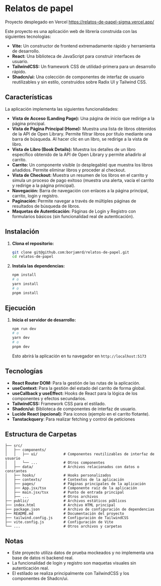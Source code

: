 # Relatos de papel

Proyecto desplegado en Vercel
https://relatos-de-papel-sigma.vercel.app/

Este proyecto es una aplicación web de librería construida con las siguientes tecnologías:

- **Vite:** Un constructor de frontend extremadamente rápido y herramienta de desarrollo.
- **React:** Una biblioteca de JavaScript para construir interfaces de usuario.
- **TailwindCSS:** Un framework CSS de utilidad-primera para un desarrollo rápido.
- **Shadcn/ui:** Una colección de componentes de interfaz de usuario reutilizables y sin estilo, construidos sobre Radix UI y Tailwind CSS.

## Características

La aplicación implementa las siguientes funcionalidades:

- **Vista de Acceso (Landing Page):** Una página de inicio que redirige a la página principal.
- **Vista de Página Principal (Home):** Muestra una lista de libros obtenidos de la API de Open Library. Permite filtrar libros por título mediante una barra de búsqueda. Al hacer clic en un libro, se redirige a la vista de libro.
- **Vista de Libro (Book Details):** Muestra los detalles de un libro específico obtenido de la API de Open Library y permite añadirlo al carrito.
- **Carrito:** Un componente visible (o desplegable) que muestra los libros añadidos. Permite eliminar libros y proceder al checkout.
- **Vista de Checkout:** Muestra un resumen de los libros en el carrito y simula un proceso de pago exitoso (muestra una alerta, vacía el carrito y redirige a la página principal).
- **Navegación:** Barra de navegación con enlaces a la página principal, carrito, login y registro.
- **Paginación:** Permite navegar a través de múltiples páginas de resultados de búsqueda de libros.
- **Maquetas de Autenticación:** Páginas de Login y Registro con formularios básicos (sin funcionalidad real de autenticación).

## Instalación

1.  **Clona el repositorio:**
    ```bash
    git clone git@github.com:borjamrd/relatos-de-papel.git
    cd relatos-de-papel
    ```

2.  **Instala las dependencias:**
    ```bash
    npm install
    # o
    yarn install
    # o
    pnpm install
    ```

## Ejecución

1.  **Inicia el servidor de desarrollo:**
    ```bash
    npm run dev
    # o
    yarn dev
    # o
    pnpm dev
    ```

    Esto abrirá la aplicación en tu navegador en `http://localhost:5173`

## Tecnologías

- **React Router DOM:** Para la gestión de las rutas de la aplicación.
- **useContext:** Para la gestión del estado del carrito de forma global.
- **useCallback y useEffect:** Hooks de React para la lógica de los componentes y efectos secundarios.
- **TailwindCSS:** Framework CSS para el estilado.
- **Shadcn/ui:** Biblioteca de componentes de interfaz de usuario.
- **Lucide React (opcional):** Para iconos (ejemplo en el carrito flotante).
- **Tanstackquery**: Para realizar fetching y control de peticiones


## Estructura de Carpetas

```plaintext
├── src/
│   ├── components/        
│   │   ├── ui/            # Componentes reutilizables de interfaz de usuario
│   │   └── ...            # Otros componentes
│   ├── data/              # Archivos relacionados con datos o constantes
│   ├── hooks/             # Hooks personalizados
│   ├── contexts/          # Contextos de la aplicación
│   ├── pages/             # Páginas principales de la aplicación
│   ├── App.jsx/tsx        # Componente raíz de la aplicación
│   ├── main.jsx/tsx       # Punto de entrada principal
│   ├── ...                # Otros archivos
├── public/                # Archivos estáticos públicos
├── index.html             # Archivo HTML principal
├── package.json           # Archivo de configuración de dependencias
├── README.md              # Documentación del proyecto
├── tailwind.config.js     # Configuración de TailwindCSS
├── vite.config.js         # Configuración de Vite
└── ...                    # Otros archivos y carpetas
```

## Notas

- Este proyecto utiliza datos de prueba mockeados y no implementa una base de datos ni backend real.
- La funcionalidad de login y registro son maquetas visuales sin autenticación real.
- El estilado se realiza principalmente con TailwindCSS y los componentes de Shadcn/ui.
